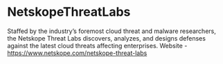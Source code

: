 # NetskopeThreatLabs

Staffed by the industry’s foremost cloud threat and malware researchers, the Netskope Threat Labs discovers, analyzes, and designs defenses against the latest cloud threats affecting enterprises.
Website - https://www.netskope.com/netskope-threat-labs
